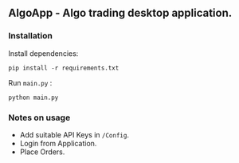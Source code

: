 ## AlgoApp - Algo trading desktop application.


### Installation

Install dependencies:

```pip install -r requirements.txt```


Run `main.py` : 

```python main.py```

### Notes on usage

- Add suitable API Keys in `/Config`.
- Login from Application.
- Place Orders.
